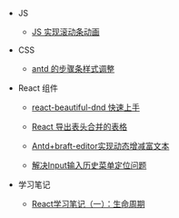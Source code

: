 - JS

  - [JS 实现滚动条动画](JS/JS实现滚动条动画.md)

- CSS

  - [antd 的步骤条样式调整](CSS/antd的步骤条样式调整.md)

- React 组件

  - [react-beautiful-dnd 快速上手](React组件/react-beautiful-dnd快速上手.md)

  - [React 导出表头合并的表格](React组件/React导出表头合并的表格.md)

  - [Antd+braft-editor实现动态增减富文本](React组件/Antd+braft-editor实现动态增减富文本.md)

  - [解决Input输入历史菜单定位问题](React组件/解决Input输入历史菜单定位问题.md)

- 学习笔记
  - [React学习笔记（一）：生命周期](学习笔记/React学习笔记（一）：生命周期.md)